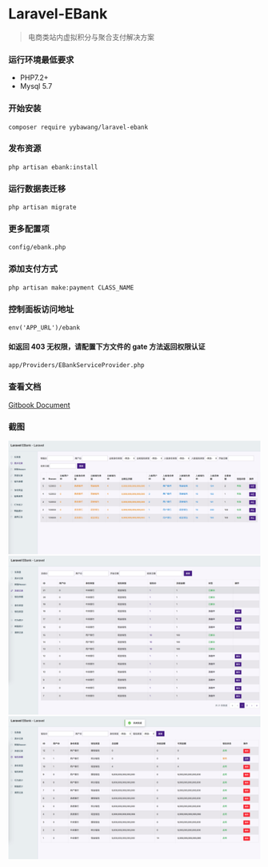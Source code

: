 # Laravel-EBank

> 电商类站内虚拟积分与聚合支付解决方案

### 运行环境最低要求

- PHP7.2+
- Mysql 5.7

### 开始安装

`composer require yybawang/laravel-ebank`

### 发布资源

`php artisan ebank:install`

### 运行数据表迁移

`php artisan migrate`

### 更多配置项

`config/ebank.php`

### 添加支付方式

`php artisan make:payment CLASS_NAME`

### 控制面板访问地址

`env('APP_URL')/ebank`

#### 如返回 403 无权限，请配置下方文件的 gate 方法返回权限认证

`app/Providers/EBankServiceProvider.php`

### 查看文档

[Gitbook Document](https://yybawang.gitbook.io/laravel-ebank/)

### 截图

![](https://raw.githubusercontent.com/yybawang/images/master/picgo/20200312172715.png)
![](https://raw.githubusercontent.com/yybawang/images/master/picgo/20200312172807.png)
![](https://raw.githubusercontent.com/yybawang/images/master/picgo/20200312172848.png)
